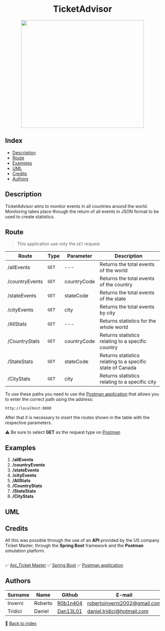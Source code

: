 <h1 align="center"> TicketAdvisor </h1>

<p align="center">
  <img src="https://user-images.githubusercontent.com/91560500/158548996-2c638f89-c01e-40f2-abe4-ee6fb79a167c.png" width="400px" height="350px"/></p>
 
<a name="back-to-index"></a>
## Index
* [Description](#description)
* [Route](#route)
* [Examples](#examples)
* [UML](#uml)
* [Credits](#credits)
* [Authors](#authors)


## **Description**
TicketAdvisor aims to monitor events in all countries around the world. Monitoring takes place through the return of all events in JSON format to be used to create statistics. 

## **Route**
> This application use only the `GET` request

Route | Type | Parameter | Description
---- | ---- | ---- | ---- 
/allEvents | ` GET ` | --- | Returns the total events of the world
/countryEvents | ` GET ` | countryCode | Returns the total events of the country
/stateEvents | ` GET ` | stateCode | Returns the total events of the state
/cityEvents | ` GET ` | city | Returns the total events by city
/AllStats | ` GET ` | --- | Returns statistics for the whole world 
/CountryStats | ` GET ` | countryCode | Returns statistics relating to a specific country
/StateStats | ` GET ` | stateCode | Returns statistics relating to a specific state of Canada
/CityStats | ` GET ` | city | Returns statistics relating to a specific city

To use these paths you need to use the [Postman application](https://www.postman.com/) that allows you to enter the correct path using the address:
```
http://localhost:8080
```

After that it is necessary to insert the routes shown in the table with the respective parameters.

⚠️ Be sure to select **GET** as the request type on [Postman](https://www.postman.com/)

## **Examples**
1.   **/allEvents**
2.   **/countryEvents**
3.   **/stateEvents**
4.   **/cityEvents**
5.   **/AllStats**
6.   **/CountryStats**
7.   **/StateStats**
8.   **/CityStats**

## **UML**

## **Credits**
All this was possible through the use of an **API** provided by the US company Ticket Master, through the **Spring Boot** framework and the **Postman** simulation platform.

##
:white_check_mark: [Api_Ticket Master](https://developer.ticketmaster.com/products-and-docs/apis/discovery-api/v2/#search-events-v2)
:white_check_mark: [Spring Boot](https://start.spring.io/)
:white_check_mark: [Postman application](https://www.postman.com/)

## **Authors**
Surname | Name | Github | E-mail
--- | --- | --- | ---
Inverni | Roberto | [R0b1n404](https://github.com/R0b1n404?tab=repositories) | robertoinverni2002@gmail.com
Tridici | Daniel | [Dan13L01](https://github.com/Dan13L01?tab=repositories) | daniel.tridici@hotmail.com

📑 [Back to index](#back-to-index)
